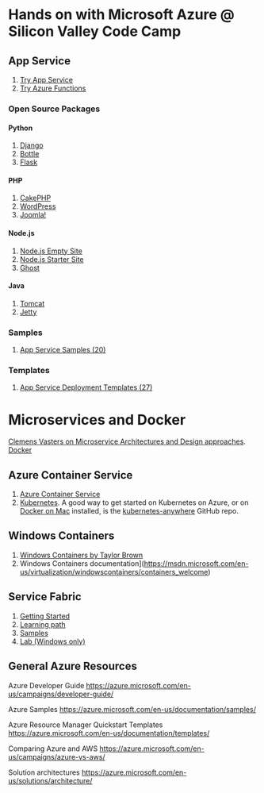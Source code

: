 # Hands on with Microsoft Azure @ Silicon Valley Code Camp

## App Service

1. [Try App Service](https://tryappservice.azure.com)
1. [Try Azure Functions](https://functions.azure.com/try)

### Open Source Packages

#### Python 

1. [Django](https://azure.microsoft.com/en-us/marketplace/partners/ptvs/django/)
1. [Bottle](https://azure.microsoft.com/en-us/marketplace/partners/ptvs/bottle/)
1. [Flask](https://azure.microsoft.com/en-us/marketplace/partners/ptvs/flask/)

#### PHP

1. [CakePHP](https://azure.microsoft.com/en-us/marketplace/partners/cakesoftwarefoundation/cakephp/)
1. [WordPress](https://azure.microsoft.com/en-us/marketplace/partners/wordpress/wordpress/)
1. [Joomla!](https://azure.microsoft.com/en-us/marketplace/partners/joomla/joomla/)

#### Node.js

1. [Node.js Empty Site](https://azure.microsoft.com/en-us/marketplace/partners/justinbeckwith/nodejsemptysite/)
1. [Node.js Starter Site](https://azure.microsoft.com/en-us/marketplace/partners/microsoft/nodejsstartersite/)
1. [Ghost](https://azure.microsoft.com/en-us/marketplace/partners/ghost/ghost/)

#### Java

1. [Tomcat](https://azure.microsoft.com/en-us/marketplace/partners/microsoft/apachetomcat7/)
1. [Jetty](https://azure.microsoft.com/en-us/marketplace/partners/microsoft/jetty/)

### Samples

1. [App Service Samples (20)](https://azure.microsoft.com/en-us/documentation/samples/?service=app-service)

### Templates

1. [App Service Deployment Templates (27)](https://azure.microsoft.com/en-us/documentation/templates/?term=app+service)

# Microservices and Docker
[Clemens Vasters on Microservice Architectures and Design approaches](https://mva.microsoft.com/en-US/training-courses/microservices-design-and-patterns-16520?l=6uaeITHdC_5206218965). 
[Docker](https://www.docker.com/what-docker)

## Azure Container Service


1. [Azure Container Service](https://aka.ms/acs)
2. [Kubernetes](https://kubernetes.io). A good way to get started on Kubernetes on Azure, or on [Docker on Mac](https://docs.docker.com/engine/installation/mac/) installed, is the [kubernetes-anywhere](https://github.com/kubernetes/kubernetes-anywhere) GitHub repo.

## Windows Containers

1. [Windows Containers by Taylor Brown](https://docs.com/taylorbrown/9122/microsoft-ignite-2016)
2. Windows Containers documentation](https://msdn.microsoft.com/en-us/virtualization/windowscontainers/containers_welcome)


## Service Fabric

1. [Getting Started](http://aka.ms/servicefabricsdk)
1. [Learning path](https://azure.microsoft.com/en-us/documentation/learning-paths/service-fabric/)
1. [Samples](http://aka.ms/servicefabricsamples)
1. [Lab (Windows only)](https://msdnshared.blob.core.windows.net/media/2016/07/SF-Lab-Part-I.docx)

## General Azure Resources

Azure Developer Guide
https://azure.microsoft.com/en-us/campaigns/developer-guide/

Azure Samples
https://azure.microsoft.com/en-us/documentation/samples/

Azure Resource Manager Quickstart Templates
https://azure.microsoft.com/en-us/documentation/templates/

Comparing Azure and AWS
https://azure.microsoft.com/en-us/campaigns/azure-vs-aws/ 

Solution architectures
https://azure.microsoft.com/en-us/solutions/architecture/ 

